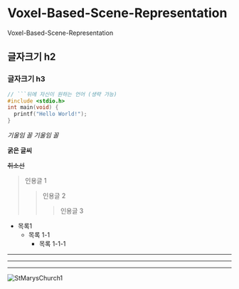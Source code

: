 # Voxel-Based-Scene-Representation
Voxel-Based-Scene-Representation

## 글자크기 h2
### 글자크기 h3

```c
// ```뒤에 자신이 원하는 언어 (생략 가능)
#include <stdio.h>
int main(void) {
  printf("Hello World!");
}
```

*기울임 꼴*
_기울임 꼴_

**굵은 글씨**

~~취소선~~

> 인용글 1
> > 인용글 2
> > > 인용글 3

+ 목록1
  + 목록 1-1
    + 목록 1-1-1

___
***
___



![StMarysChurch1](https://user-images.githubusercontent.com/56951517/148366052-66311217-09ea-4ad2-a859-71a7185f3b3b.png)
